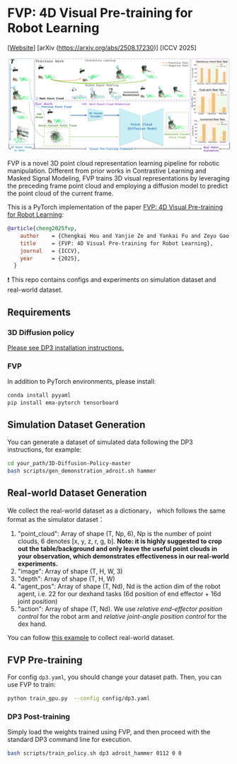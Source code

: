 # FVP: 4D Visual Pre-training for Robot Learning
[[Website](https://4d-visual-pretraining.github.io/)] [arXiv (https://arxiv.org/abs/2508.17230)] [ICCV 2025] 
<p align="center">
  <img src="picture/teaser.png" width="800">
</p>

FVP is a novel 3D point cloud  representation learning pipeline for robotic manipulation. Different from prior works in Contrastive Learning and Masked Signal Modeling,  FVP trains 3D visual representations by leveraging the preceding frame point cloud and employing a diffusion model to predict the point cloud of the current frame.

This is a  PyTorch implementation of the paper [FVP: 4D Visual Pre-training for Robot Learning](https://arxiv.org/abs/2311.17901):

```bibtex
@article{cheng2025fvp,
    author    = {Chengkai Hou and Yanjie Ze and Yankai Fu and Zeyu Gao and Yue Yu and Songbo Hu and Shanghang Zhang and Huazhe Xu},
    title     = {FVP: 4D Visual Pre-training for Robot Learning},
    journal   = {ICCV},
    year      = {2025},
  }
```

:exclamation: This repo  contains configs and experiments on simulation dataset and real-world dataset.

## Requirements
### 3D Diffusion policy
[Please see DP3 installation instructions.](https://github.com/YanjieZe/3D-Diffusion-Policy/blob/master/INSTALL.md)

### FVP
In addition to PyTorch environments, please install:
```sh
conda install pyyaml
pip install ema-pytorch tensorboard
```

## Simulation Dataset Generation
You can generate a dataset of simulated data following the DP3 instructions, for example:
```sh
cd your_path/3D-Diffusion-Policy-master
bash scripts/gen_demonstration_adroit.sh hammer
```
## Real-world Dataset Generation
We collect the real-world dataset as a dictionary，  which follows the same format as the simulator dataset：
1. "point_cloud": Array of shape (T, Np, 6), Np is the number of point clouds, 6 denotes [x, y, z, r, g, b]. **Note: it is highly suggested to crop out the table/background and only leave the useful point clouds in your observation, which demonstrates effectiveness in our real-world experiments.**
2. "image": Array of shape (T, H, W, 3)
3. "depth": Array of shape (T, H, W)
4. "agent_pos": Array of shape (T, Nd), Nd is the action dim of the robot agent, i.e. 22 for our dexhand tasks (6d position of end effector + 16d joint position)
5. "action": Array of shape (T, Nd). We use *relative end-effector position control* for the robot arm and *relative joint-angle position control* for the dex hand.

You can follow [this example](https://github.com/YanjieZe/3D-Diffusion-Policy/blob/master/scripts/convert_real_robot_data.py) to collect real-world dataset.
     


## FVP Pre-training 
For config `dp3.yaml`, you should change your dataset path. Then, you can use FVP to train:
```sh
python train_gpu.py  --config config/dp3.yaml 
```


### DP3  Post-training
Simply load the weights trained using FVP, and then proceed with the standard DP3 command line for execution.
```sh
bash scripts/train_policy.sh dp3 adroit_hammer 0112 0 0
```
